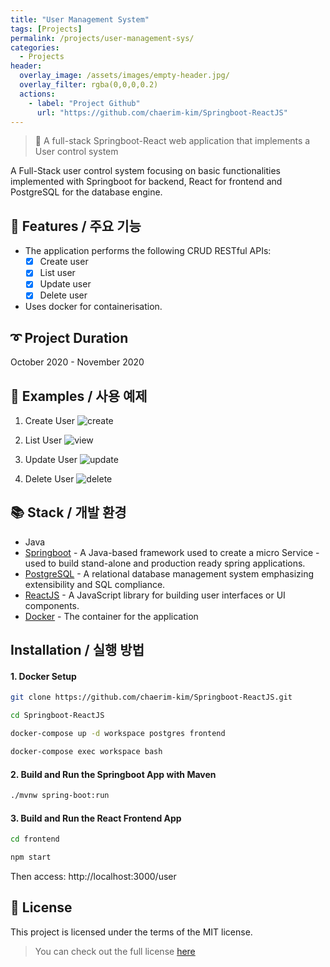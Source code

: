 ```yaml
---
title: "User Management System"
tags: [Projects]
permalink: /projects/user-management-sys/
categories:
  - Projects
header:
  overlay_image: /assets/images/empty-header.jpg/
  overlay_filter: rgba(0,0,0,0.2)
  actions:
    - label: "Project Github"
      url: "https://github.com/chaerim-kim/Springboot-ReactJS"
---
```


> 🌱 A full-stack Springboot-React web application that implements a User control system

A Full-Stack user control system focusing on basic functionalities implemented with Springboot for backend, React for frontend and PostgreSQL for the database engine.


## 🎨 Features / 주요 기능
- The application performs the following CRUD RESTful APIs:
  - [x] Create user
  - [x] List user
  - [x] Update user
  - [x] Delete user
- Uses docker for containerisation.



## ➰ Project Duration
October 2020 - November 2020


## 🐾 Examples / 사용 예제
1. Create User
![create](https://user-images.githubusercontent.com/33334078/100756706-d87bd200-3430-11eb-83fb-07c77475fb25.gif)

2. List User
![view](https://user-images.githubusercontent.com/33334078/100756811-f47f7380-3430-11eb-872a-51ea46bf1b70.gif)

3. Update User
![update](https://user-images.githubusercontent.com/33334078/100756806-f34e4680-3430-11eb-865b-414338a54c77.gif)

4. Delete User
![delete](https://user-images.githubusercontent.com/33334078/100756787-ee899280-3430-11eb-80d0-3b0bf67f4c64.gif)


## 📚 Stack / 개발 환경
- Java
- [Springboot](#https://spring.io) - A Java-based framework used to create a micro Service - used to build stand-alone and production ready spring applications.
- [PostgreSQL](#https://www.postgresql.org) - A relational database management system emphasizing extensibility and SQL compliance.
- [ReactJS](#http://reactjs.org) - A JavaScript library for building user interfaces or UI components.
- [Docker](#www.docker.com) - The container for the application


## Installation / 실행 방법


#### 1. Docker Setup
```sh
git clone https://github.com/chaerim-kim/Springboot-ReactJS.git

cd Springboot-ReactJS

docker-compose up -d workspace postgres frontend

docker-compose exec workspace bash

```

#### 2. Build and Run the Springboot App with Maven
```sh
./mvnw spring-boot:run
```

#### 3. Build and Run the React Frontend App
```sh
cd frontend

npm start
```
Then access: http://localhost:3000/user





## 📜 License
This project is licensed under the terms of the MIT license.
> You can check out the full license [here](#https://opensource.org/licenses/mit-license.php)

